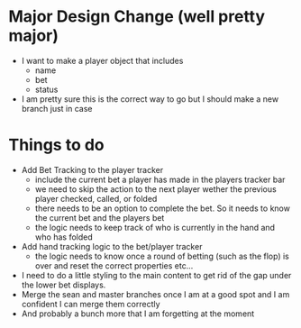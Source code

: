 # Major Design Change (well pretty major)
* I want to make a player object that includes
    * name
    * bet
    * status
* I am pretty sure this is the correct way to go but I should make a new branch just in case
    


# Things to do
* Add Bet Tracking to the player tracker
    * include the current bet a player has made in the players tracker bar
    * we need to skip the action to the next player wether the previous player checked, called, or folded
    * there needs to be an option to complete the bet. So it needs to know the current bet and the players bet
    * the logic needs to keep track of who is currently in the hand and who has folded
* Add hand tracking logic to the bet/player tracker
    * the logic needs to know once a round of betting (such as the flop) is over and reset the correct properties etc...
* I need to do a little styling to the main content to get rid of the gap under the lower bet displays.
* Merge the sean and master branches once I am at a good spot and I am confident I can merge them correctly
* And probably a bunch more that I am forgetting at the moment